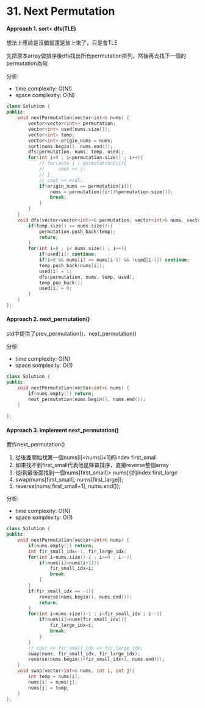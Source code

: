 # 31. Next Permutation
#### Approach 1. sort+ dfs(TLE)
想法上應該是沒錯就還是放上來了，只是會TLE

先把原本array做排序後dfs找出所有permutation排列，然後再去找下一個的permutation為何

分析:
- time complexity: O(N!)
- space complexity: O(N)
```c++
class Solution {
public:
    void nextPermutation(vector<int>& nums) {
        vector<vector<int>> permutation;   
        vector<int> used(nums.size());
        vector<int> temp;
        vector<int> origin_nums = nums;
        sort(nums.begin(), nums.end());
        dfs(permutation, nums, temp, used);
        for(int i=0 ; i<permutation.size() ; i++){
            // for(auto j : permutation[i]){
            //     cout << j;
            // }
            // cout << endl;
            if(origin_nums == permutation[i]){
                nums = permutation[(i+1)%permutation.size()];
                break;
            }
        }
    }
    void dfs(vector<vector<int>>& permutation, vector<int>& nums, vector<int>& temp, vector<int>& used){
        if(temp.size() == nums.size()){
            permutation.push_back(temp);
            return;
        }
        for(int i=0 ; i< nums.size() ; i++){
            if(used[i]) continue;
            if(i>0 && nums[i] == nums[i-1] && !used[i-1]) continue;
            temp.push_back(nums[i]);
            used[i] = 1;
            dfs(permutation, nums, temp, used);
            temp.pop_back();
            used[i] = 0;
        }
    }
};
```
#### Approach 2. next_permutation()
std中提供了prev_permutation()、next_permutation()

分析:
- time complexity: O(N)
- space somplexity: O(1)
```c++
class Solution {
public:
    void nextPermutation(vector<int>& nums) {
        if(nums.empty()) return;
        next_permutation(nums.begin(), nums.end());
    }
        
};
```

#### Approach 3. implement next_permutation()
實作next_permutation()
1. 從後面開始找第一個nums[i]<nums[i+1]的index first_small
2. 如果找不到first_small代表他是降冪排序，直接reverse整個array
3. 從i到最後面找到一個nums[first_small]> nums[i]的index first_large
4. swap(nums[first_small], nums[first_large]);
5. reverse(nums[first_small+1], nums.end());


分析:
- time complexity: O(N)
- space somplexity: O(1)
```c++
class Solution {
public:
    void nextPermutation(vector<int>& nums) {
        if(nums.empty()) return;
        int fir_small_idx=-1, fir_large_idx;
        for(int i=nums.size()-2 ; i>=0 ; i--){
            if(nums[i]<nums[i+1]){
                fir_small_idx=i;
                break;
            }
        }
        if(fir_small_idx == -1){
            reverse(nums.begin(), nums.end());
            return;
        } 
        for(int i=nums.size()-1 ; i>fir_small_idx ; i--){
            if(nums[i]>nums[fir_small_idx]){
                fir_large_idx=i;
                break;
            }
        }
        // cout << fir_small_idx << fir_large_idx;
        swap(nums, fir_small_idx, fir_large_idx);
        reverse(nums.begin()+fir_small_idx+1, nums.end());
    }
    void swap(vector<int>& nums, int i, int j){
        int temp = nums[i];
        nums[i] = nums[j];
        nums[j] = temp;
    }
};
```
